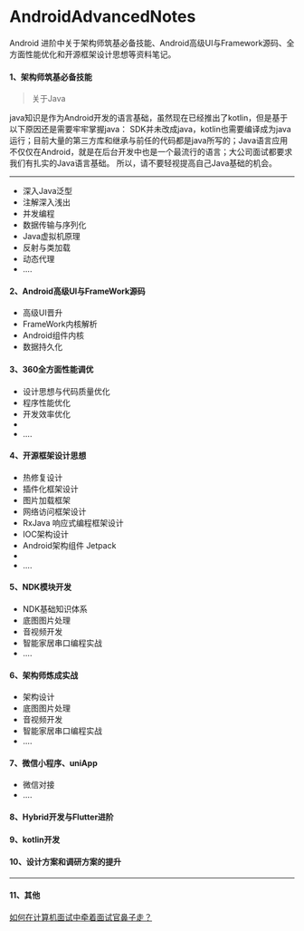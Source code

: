 # AndroidAdvancedNotes
Android 进阶中关于架构师筑基必备技能、Android高级UI与Framework源码、全方面性能优化和开源框架设计思想等资料笔记。

#### 1、架构师筑基必备技能

>关于Java

java知识是作为Android开发的语言基础，虽然现在已经推出了kotlin，但是基于以下原因还是需要牢牢掌握java：
SDK并未改成java，kotlin也需要编译成为java运行；目前大量的第三方库和继承与前任的代码都是java所写的；Java语言应用不仅仅在Android，就是在后台开发中也是一个最流行的语言；大公司面试都要求我们有扎实的Java语言基础。
所以，请不要轻视提高自己Java基础的机会。

---

- 深入Java泛型
- 注解深入浅出 
- 并发编程 
- 数据传输与序列化
- Java虚拟机原理 
- 反射与类加载
- 动态代理
- ....

#### 2、Android高级UI与FrameWork源码

- 高级UI晋升
- FrameWork内核解析
- Android组件内核
- 数据持久化

#### 3、360全方面性能调优

- 设计思想与代码质量优化
- 程序性能优化
- 开发效率优化
- 
- ....

#### 4、开源框架设计思想

- 热修复设计
- 插件化框架设计
- 图片加载框架
- 网络访问框架设计
- RxJava 响应式编程框架设计
- IOC架构设计
- Android架构组件 Jetpack
- 
- ....

#### 5、NDK模块开发

- NDK基础知识体系
- 底图图片处理
- 音视频开发
- 智能家居串口编程实战
- ....

#### 6、架构师炼成实战

- 架构设计
- 底图图片处理
- 音视频开发
- 智能家居串口编程实战
- ....

#### 7、微信小程序、uniApp

- 微信对接
- ....

#### 8、Hybrid开发与Flutter进阶


#### 9、kotlin开发


#### 10、设计方案和调研方案的提升
----

#### 11、其他

[如何在计算机面试中牵着面试官鼻子走？](https://zhuanlan.zhihu.com/p/86227216)
